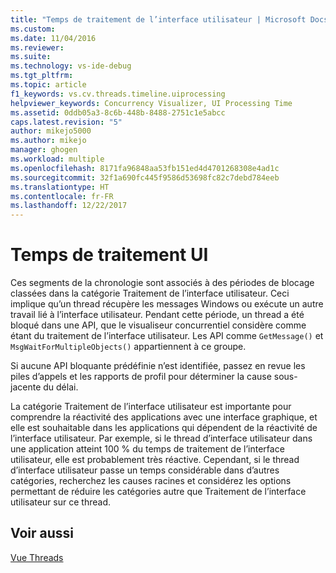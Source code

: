 ```yaml
---
title: "Temps de traitement de l’interface utilisateur | Microsoft Docs"
ms.custom: 
ms.date: 11/04/2016
ms.reviewer: 
ms.suite: 
ms.technology: vs-ide-debug
ms.tgt_pltfrm: 
ms.topic: article
f1_keywords: vs.cv.threads.timeline.uiprocessing
helpviewer_keywords: Concurrency Visualizer, UI Processing Time
ms.assetid: 0ddb05a3-8c6b-448b-8488-2751c1e5abcc
caps.latest.revision: "5"
author: mikejo5000
ms.author: mikejo
manager: ghogen
ms.workload: multiple
ms.openlocfilehash: 8171fa96848aa53fb151ed4d4701268308e4ad1c
ms.sourcegitcommit: 32f1a690fc445f9586d53698fc82c7debd784eeb
ms.translationtype: HT
ms.contentlocale: fr-FR
ms.lasthandoff: 12/22/2017
---
```

# <a name="ui-processing-time"></a>Temps de traitement UI
Ces segments de la chronologie sont associés à des périodes de blocage classées dans la catégorie Traitement de l’interface utilisateur. Ceci implique qu’un thread récupère les messages Windows ou exécute un autre travail lié à l’interface utilisateur. Pendant cette période, un thread a été bloqué dans une API, que le visualiseur concurrentiel considère comme étant du traitement de l’interface utilisateur. Les API comme `GetMessage()` et `MsgWaitForMultipleObjects()` appartiennent à ce groupe.  
  
 Si aucune API bloquante prédéfinie n’est identifiée, passez en revue les piles d’appels et les rapports de profil pour déterminer la cause sous-jacente du délai.  
  
 La catégorie Traitement de l’interface utilisateur est importante pour comprendre la réactivité des applications avec une interface graphique, et elle est souhaitable dans les applications qui dépendent de la réactivité de l’interface utilisateur. Par exemple, si le thread d’interface utilisateur dans une application atteint 100 % du temps de traitement de l’interface utilisateur, elle est probablement très réactive. Cependant, si le thread d’interface utilisateur passe un temps considérable dans d’autres catégories, recherchez les causes racines et considérez les options permettant de réduire les catégories autre que Traitement de l’interface utilisateur sur ce thread.  
  
## <a name="see-also"></a>Voir aussi  
 [Vue Threads](../profiling/threads-view-parallel-performance.md)